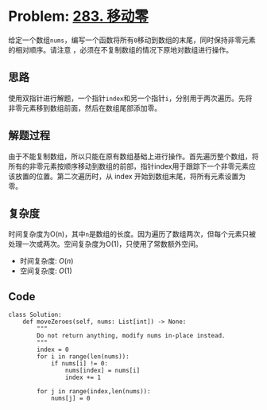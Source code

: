 # Problem: [283. 移动零](https://leetcode.cn/problems/move-zeroes/description/)
给定一个数组`nums`，编写一个函数将所有`0`移动到数组的末尾，同时保持非零元素的相对顺序。请注意 ，必须在不复制数组的情况下原地对数组进行操作。


## 思路

使用双指针进行解题，一个指针`index`和另一个指针`i`，分别用于两次遍历。先将非零元素移到数组前面，然后在数组尾部添加零。

## 解题过程

由于不能复制数组，所以只能在原有数组基础上进行操作。首先遍历整个数组，将所有的非零元素按顺序移动到数组的前部，指针index用于跟踪下一个非零元素应该放置的位置。第二次遍历时，从 index 开始到数组末尾，将所有元素设置为零。

## 复杂度

时间复杂度为O(n)，其中`n`是数组的长度。因为遍历了数组两次，但每个元素只被处理一次或两次。空间复杂度为O(1)，只使用了常数额外空间。

- 时间复杂度: $O(n)$
- 空间复杂度: $O(1)$



## Code

```Python3 []
class Solution:
    def moveZeroes(self, nums: List[int]) -> None:
        """
        Do not return anything, modify nums in-place instead.
        """
        index = 0
        for i in range(len(nums)):
            if nums[i] != 0:
                nums[index] = nums[i]
                index += 1
        
        for j in range(index,len(nums)):
            nums[j] = 0
```